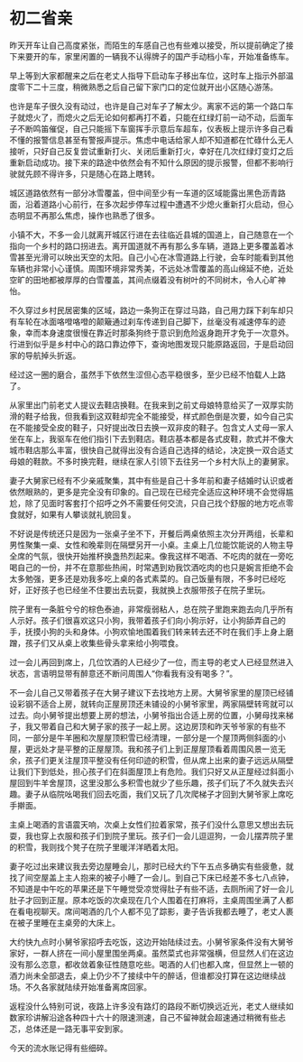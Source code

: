 # 初二省亲


昨天开车让自己高度紧张，而陌生的车感自己也有些难以接受，所以提前确定了接下来要开的车，家里闲置的一辆我不认得牌子的国产手动档小车，开始准备练车。

早上等到大家都醒来之后在老丈人指导下启动车子移出车位，这时车上指示外部温度零下二十三度，稍微熟悉之后自己留下家门口的定位就开出小区随心游荡。

也许是车子很久没有动过，也许是自己对车子了解太少。离家不远的第一个路口车子就熄火了，而熄火之后无论如何都再打不着，只能在红绿灯前一动不动，后面车子不断鸣笛催促，自己只能摇下车窗挥手示意后车超车，仪表板上提示许多自己看不懂的报警信息甚至有警报声提示。焦虑中电话给家人却不知道都在忙碌什么无人接听，只好自己反复尝试重新打火、关闭后重新打火，幸好在几次红绿灯变灯之后重新启动成功。接下来的路途中依然会有不知什么原因的提示报警，但都不影响行驶就先顾不得许多，只是随心在路上瞎转。

城区道路依然有一部分冰雪覆盖，但中间至少有一车道的区域能露出黑色沥青路面，沿着道路小心前行，在多次起步停车过程中遭遇不少熄火重新打火启动，但心态明显不再那么焦虑，操作也熟悉了很多。

小镇不大，不多一会儿就离开城区行进在去往临近县城的国道上，自己随意在一个指向一个乡村的路口拐进去。离开国道就不再有那么多车辆，道路上更多覆盖着冰雪甚至光滑可以映出天空的太阳。自己小心在冰雪道路上行驶，会车时能看到其他车辆也非常小心谨慎。周围环境非常秀美，不远处冰雪覆盖的高山绵延不绝，近处空旷的田地都被厚厚的白雪覆盖，其间点缀着没有树叶的不同树木，令人心旷神怡。

不久穿过乡村民居密集的区域，路边一条狗正在穿过马路，自己用力踩下刹车却只有车轮在冰面咯噔咯噔的颠簸通过刹车传递到自己脚下，丝毫没有减速停车的迹象，幸而本身速度很慢在靠近时那条狗终于意识到危险返身跑开才免于一次意外。行进到似乎是乡村中心的路口靠边停下，查询地图发现只能原路返回，于是启动回家的导航掉头折返。

经过这一圈的磨合，虽然手下依然生涩但心态平稳很多，至少已经不怕载人上路了。

从家里出门前老丈人提议去鞋店换鞋。在我来到之前丈母娘特意给买了一双厚实防滑的鞋子给我，但我看到这双鞋却完全不能接受，样式颜色倒是次要，如今自己实在不能接受全皮的鞋子，只好提出改日去换一双非皮的鞋子。包含丈人丈母一家人坐在车上，我驱车在他们指引下去到鞋店。鞋店基本都是各式皮鞋，款式并不像大城市鞋店那么丰富，很快自己就得出没有合适自己选择的结论，决定换一双合适丈母娘的鞋款。不多时换完鞋，继续在家人引领下去往另一个乡村大队上的妻舅家。

妻子大舅家已经有不少亲戚聚集，其中有些是自己十多年前和妻子结婚时认识或者依然眼熟的，更多是完全没有印象的。自己现在已经完全适应这种环境不会觉得尴尬，除了见面时客套打个招呼之外不需要任何交流，只自己找个舒服的地方吃点零食就好，如果有人攀谈就礼貌回复。

不好说是传统还只是因为一张桌子坐不下，开餐后两桌依照主次分开两组，长辈和男性聚集一桌、女性和晚辈则在隔壁另开一小桌。主桌上几位能饮能说的人物主导全席的气氛，很快开始推杯换盏热烈起来。像我这样不喝酒、不吃肉的就在一旁吃喝自己的一份，并不在意那些热闹，时常遇到劝我饮酒吃肉的也只是婉言拒绝不会太多勉强，更多还是劝我多吃上桌的各式素菜的。自己饭量有限，不多时已经吃好，正好孩子也已经坐不住要出去玩耍，我就换上衣服带孩子在院子里玩。

院子里有一条脏兮兮的棕色泰迪，非常瘦弱粘人，总在院子里跑来跑去向几乎所有人示好。孩子们很喜欢这只小狗，我带着孩子们向小狗示好，让小狗舔弄自己的手，抚摸小狗的头和身体。小狗欢愉地围着我们转来转去还不时在我们手上身上磨蹭，孩子们又从桌上收集些骨头拿来给小狗喂食。

过一会儿再回到席上，几位饮酒的人已经少了一位，而主导的老丈人已经显然进入状态，言语明显带有醉意还不断问周围人“你看我有没有喝多？”。

不一会儿自己又带着孩子在大舅子建议下去找地方上房。大舅爷家里的屋顶已经铺设彩钢不适合上房，就转向正屋房顶还未铺设的小舅爷家里，两家隔壁转弯就可以过去。向小舅爷提出想要上房的想法，小舅爷指出合适上房的位置，小舅母找来梯子，我又带着自己和大舅子家的孩子一起上房。这边房顶和昨天爷爷家的有些不同，一部分是牛羊圈和次屋屋顶积雪已经清理，一部分是一个屋顶两侧斜面的小屋，更远处才是平整的正屋屋顶。我和孩子们上到正屋屋顶看着周围风景一览无余，孩子们更关注屋顶平整没有任何印迹的积雪，但从席上出来的妻子远远从隔壁让我们下到低处，担心孩子们在斜面屋顶上有危险。我们只好又从正屋经过斜面小屋回到牛羊舍屋顶，这里没那么多积雪也就少了些乐趣，孩子们玩了不久就失去兴趣。妻子从临院吆喝我们回去吃面，我们又玩了几次爬梯子才回到大舅爷家上席吃手擀面。

主桌上喝酒的言语震天响，次桌上女性们拉着家常，孩子们没什么意思又想出去玩耍，我也穿上衣服和孩子们到院子里玩。孩子们一会儿逗逗狗，一会儿摆弄院子里的积雪，我则找个凳子在院子里暖洋洋晒着太阳。

妻子吃过出来建议我去旁边屋睡会儿，那时已经大约下午五点多确实有些疲惫，就找了间空屋盖上主人抱来的被子小睡了一会儿。到自己下床已经差不多七八点钟，不知道是中午吃的苹果还是下午睡觉受凉觉得肚子有些不适，去厕所闹了好一会儿肚子才回到正屋。原本吃饭的次桌现在几个人围着在打麻将，主桌周围坐满了人都在看电视聊天。席间喝酒的几个人都不见了踪影，妻子告诉我都去睡了，老丈人裹在被子里睡在主桌旁的大床上。

大约快九点时小舅爷家招呼去吃饭，这边开始陆续过去。小舅爷家条件没有大舅爷家好，一群人挤在一间小屋里围坐两桌。虽然菜式也非常强横，但显然人们在这边没有那么恣意，都收敛着象征性随意吃些。喝酒的人们也都入席，但显然上一顿的酒力尚未全部退去，桌上仍少不了接续中午的醉话，但谁都没打算在这边继续战场。不久各家就陆续开始准备离席回家。

返程没什么特别可说，夜路上许多没有路灯的路段不断切换远近光，老丈人继续如数家珍讲解沿途各种四十六十的限速测速，自己不留神就会超速通过稍微有些忐忑，总体还是一路无事平安到家。

今天的流水账记得有些细碎。
